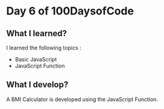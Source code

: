 # Day 6 of 100DaysofCode

## What I learned?

I learned the following topics :
- Basic JavaScript
- JavaScript Function

## What I develop?

A BMI Calculator is developed using the JavaScript Function.
